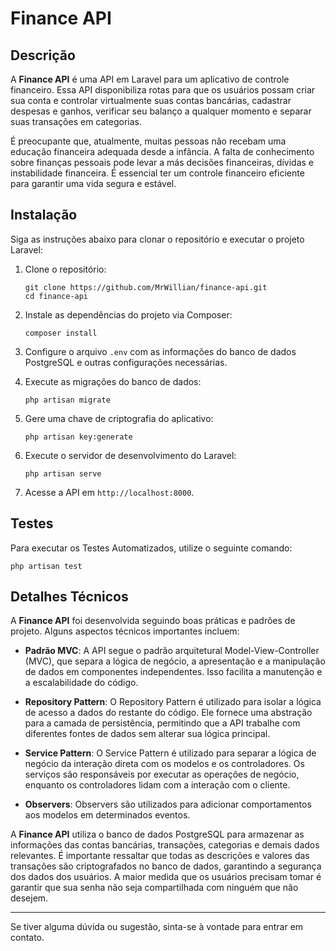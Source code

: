 # Finance API

## Descrição

A **Finance API** é uma API em Laravel para um aplicativo de controle financeiro. Essa API disponibiliza rotas para que os usuários possam criar sua conta e controlar virtualmente suas contas bancárias, cadastrar despesas e ganhos, verificar seu balanço a qualquer momento e separar suas transações em categorias.

É preocupante que, atualmente, muitas pessoas não recebam uma educação financeira adequada desde a infância. A falta de conhecimento sobre finanças pessoais pode levar a más decisões financeiras, dívidas e instabilidade financeira. É essencial ter um controle financeiro eficiente para garantir uma vida segura e estável.

## Instalação

Siga as instruções abaixo para clonar o repositório e executar o projeto Laravel:

1. Clone o repositório:
   ```shell
   git clone https://github.com/MrWillian/finance-api.git
   cd finance-api
   ```

2. Instale as dependências do projeto via Composer:
   ```shell
   composer install
   ```

3. Configure o arquivo `.env` com as informações do banco de dados PostgreSQL e outras configurações necessárias.

4. Execute as migrações do banco de dados:
   ```shell
   php artisan migrate
   ```

5. Gere uma chave de criptografia do aplicativo:
   ```shell
   php artisan key:generate
   ```

6. Execute o servidor de desenvolvimento do Laravel:
   ```shell
   php artisan serve
   ```

7. Acesse a API em `http://localhost:8000`.

## Testes

Para executar os Testes Automatizados, utilize o seguinte comando:
```shell
php artisan test
```

## Detalhes Técnicos

A **Finance API** foi desenvolvida seguindo boas práticas e padrões de projeto. Alguns aspectos técnicos importantes incluem:

- **Padrão MVC**: A API segue o padrão arquitetural Model-View-Controller (MVC), que separa a lógica de negócio, a apresentação e a manipulação de dados em componentes independentes. Isso facilita a manutenção e a escalabilidade do código.

- **Repository Pattern**: O Repository Pattern é utilizado para isolar a lógica de acesso a dados do restante do código. Ele fornece uma abstração para a camada de persistência, permitindo que a API trabalhe com diferentes fontes de dados sem alterar sua lógica principal.

- **Service Pattern**: O Service Pattern é utilizado para separar a lógica de negócio da interação direta com os modelos e os controladores. Os serviços são responsáveis por executar as operações de negócio, enquanto os controladores lidam com a interação com o cliente.

- **Observers**: Observers são utilizados para adicionar comportamentos aos modelos em determinados eventos. 

A **Finance API** utiliza o banco de dados PostgreSQL para armazenar as informações das contas bancárias, transações, categorias e demais dados relevantes. É importante ressaltar que todas as descrições e valores das transações são criptografados no banco de dados, garantindo a segurança dos dados dos usuários. A maior medida que os usuários precisam tomar é garantir que sua senha não seja compartilhada com ninguém que não desejem.

---

Se tiver alguma dúvida ou sugestão, sinta-se à vontade para entrar em contato.
